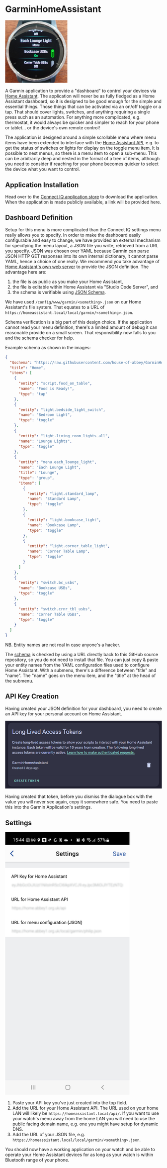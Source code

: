 # GarminHomeAssistant

<img src="images/Actual_Venu2_Theme.jpg" width="200" title="Venu 2"/>

A Garmin application to provide a "dashboard" to control your devices via [Home Assistant](https://www.home-assistant.io/). The application will never be as fully fledged as a Home Assistant dashboard, so it is designed to be good enough for the simple and essential things. Those things that can be activated via an on/off toggle or a tap. That should cover lights, switches, and anything requiring a single press such as an automation. For anything more complicated, e.g. thermostat, it would always be quicker and simpler to reach for your phone or tablet... or the device's own remote control!

The application is designed around a simple scrollable menu where menu items have been extended to interface with the [Home Assistant API](https://developers.home-assistant.io/docs/api/rest/), e.g. to get the status of switches or lights for display on the toggle menu item. It is possible to nest menus, so there is a menu item to open a sub-menu. This can be 
arbitrarily deep and nested in the format of a tree of items, although you need to consider if reaching for your phone becomes quicker to select the device what you want to control.

## Application Installation

Head over to the [Connect IQ application store](https://apps.garmin.com/en-US/) to download the application. When the application is made publicly available, a link will be provided here.

## Dashboard Definition

Setup for this menu is more complicated than the Connect IQ settings menu really allows you to specify. In order to make the dashboard easily configurable and easy to change, we have provided an external mechanism for specifying the menu layout, a JSON file you write, retrieved from a URL you specify. JSON was chosen over YAML because Garmin can parse JSON HTTP GET responses into its own internal dictionary, it cannot parse YAML, hence a choice of one really. We recommend you take advantage of [Home Assistant's own web server](https://www.home-assistant.io/integrations/http/#hosting-files) to provide the JSON definition. The advantage here are:

1. the file is as public as you make your Home Assistant,
2. the file is editable within Home Assistant via "Studio Code Server", and
3. the schema is verifiable using [JSON Schema](https://json-schema.org/overview/what-is-jsonschema).

We have used `/config/www/garmin/<something>.json` on our Home Assistant's file system. That equates to a URL of `https://homeassistant.local/local/garmin/<something>.json`.

Schema verification is a big part of this design choice. If the application cannot read your menu definition, there's a limited amount of debug it can reasonable provide on a small screen. That responsibility now falls to you and the schema checker for help.

Example schema as shown in the images:

```json
{
  "$schema": "https://raw.githubusercontent.com/house-of-abbey/GarminHomeAssistant/main/config.schema.json",
  "title": "Home",
  "items": [
    {
      "entity": "script.food_on_table",
      "name": "Food is Ready!",
      "type": "tap"
    },
    {
      "entity": "light.bedside_light_switch",
      "name": "Bedroom Light",
      "type": "toggle"
    },
    {
      "entity": "light.living_room_lights_all",
      "name": "Lounge Lights",
      "type": "toggle"
    },
    {
      "entity": "menu.each_lounge_light",
      "name": "Each Lounge Light",
      "title": "Lounge",
      "type": "group",
      "items": [
        {
          "entity": "light.standard_lamp",
          "name": "Standard Lamp",
          "type": "toggle"
        },
        {
          "entity": "light.bookcase_light",
          "name": "Bookcase Lamp",
          "type": "toggle"
        },
        {
          "entity": "light.corner_table_light",
          "name": "Corner Table Lamp",
          "type": "toggle"
        }
      ]
    },
    {
      "entity": "switch.bc_usbs",
      "name": "Bookcase USBs",
      "type": "toggle"
    },
    {
      "entity": "switch.crnr_tbl_usbs",
      "name": "Corner Table USBs",
      "type": "toggle"
    }
  ]
}
```

NB. Entity names are not real in case anyone's a hacker.

The [schema](https://raw.githubusercontent.com/house-of-abbey/GarminHomeAssistant/main/config.schema.json) is checked by using a URL directly back to this GitHub source repository, so you do not need to install that file. You can just copy & paste your entity names from the YAML configuration files used to configure Home Assistant. With a submenu, there's a difference between "title" and "name". The "name" goes on the menu item, and the "title" at the head of the submenu.

## API Key Creation

Having created your JSON definition for your dashboard, you need to create an API key for your personal account on Home Assistant.

![Long-Lived Access Token](images/Long_Lived_Access_Tokens.png)

Having created that token, before you dismiss the dialogue box with the value you will never see again, copy it somewhere safe. You need to paste this into the Garmin Application's settings.

## Settings

<img src="images/GarminHomeAssistantSettings.png" width="400" title="Application Settings"/>

1. Paste your API key you've just created into the top field.
2. Add the URL for your Home Assistant API. The URL used on your home LAN will likely be `https://homeassistant.local/api/`. If you want to use your watch's menu away from the home LAN you will need to use the public facing domain name, e.g. one you might have setup for dynamic DNS.
3. Add the URL of your JSON file, e.g. `https://homeassistant.local/local/garmin/<something>.json`.

You should now have a working application on your watch and be able to operate your Home Assistant devices for as long as your watch is within Bluetooth range of your phone.
